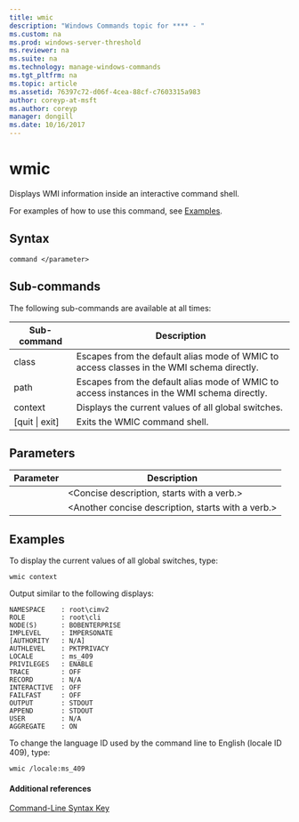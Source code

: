 ```yaml
---
title: wmic
description: "Windows Commands topic for **** - "
ms.custom: na
ms.prod: windows-server-threshold
ms.reviewer: na
ms.suite: na
ms.technology: manage-windows-commands
ms.tgt_pltfrm: na
ms.topic: article
ms.assetid: 76397c72-d06f-4cea-88cf-c7603315a983
author: coreyp-at-msft
ms.author: coreyp
manager: dongill
ms.date: 10/16/2017
---
```


# wmic



Displays WMI information inside an interactive command shell.

For examples of how to use this command, see [Examples](#BKMK_examples).

## Syntax

```
command </parameter>
```

## Sub-commands

The following sub-commands are available at all times:

|Sub-command|Description|
|-----------|-----------|
|class|Escapes from the default alias mode of WMIC to access classes in the WMI schema directly.|
|path|Escapes from the default alias mode of WMIC to access instances in the WMI schema directly.|
|context|Displays the current values of all global switches.|
|[quit \| exit]|Exits the WMIC command shell.|

## Parameters

|Parameter|Description|
|---------|-----------|
|</parameter>|\<Concise description, starts with a verb.>|
|</param2>|\<Another concise description, starts with a verb.>|


## <a name="BKMK_examples"></a>Examples

To display the current values of all global switches, type:
```
wmic context
```
Output similar to the following displays:
```
NAMESPACE    : root\cimv2
ROLE         : root\cli
NODE(S)      : BOBENTERPRISE
IMPLEVEL     : IMPERSONATE
[AUTHORITY   : N/A]
AUTHLEVEL    : PKTPRIVACY
LOCALE       : ms_409
PRIVILEGES   : ENABLE
TRACE        : OFF
RECORD       : N/A
INTERACTIVE  : OFF
FAILFAST     : OFF
OUTPUT       : STDOUT
APPEND       : STDOUT
USER         : N/A
AGGREGATE    : ON
```
To change the language ID used by the command line to English (locale ID 409), type:
```
wmic /locale:ms_409
```

#### Additional references

[Command-Line Syntax Key](command-line-syntax-key.md)